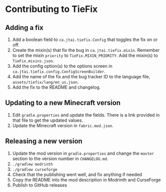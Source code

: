 # Contributing to TieFix

## Adding a fix

1. Add a boolean field to `ca.jtai.tiefix.Config` that toggles the fix on or off.
2. Create the mixin(s) that fix the bug in `ca.jtai.tiefix.mixin`. Remember to set the mixin `priority` to `TieFix.MIXIN_PRIORITY`. Add the mixin(s) to `TieFix.mixins.json`.
3. Add the config option(s) to the options screen in `ca.jtai.tiefix.config.ConfigScreenBuilder`.
4. Add the name of the fix and the bug tracker ID to the language file, `assets/tiefix/lang/en_us.json`.
5. Add the fix to the README and changelog.

## Updating to a new Minecraft version

1. Edit `gradle.properties` and update the fields. There is a link provided in that file to get the updated values.
2. Update the Minecraft version in `fabric.mod.json`.

## Releasing a new version

1. Update the mod version in `gradle.properties` and change the `master` section to the version number in `CHANGELOG.md`.
2. `./gradlew modrinth`
3. `./gradlew curseforge`
4. Check that the publishing went well, and fix anything if needed
5. Copy the README into the mod description in Modrinth and CurseForge
6. Publish to GitHub releases
